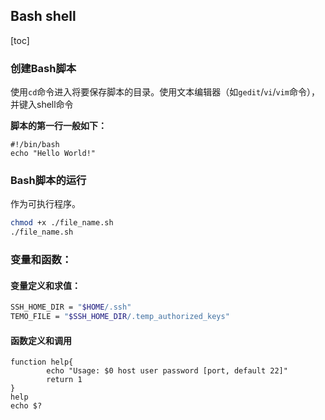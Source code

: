 ## Bash shell

[toc]

### 创建Bash脚本

使用`cd`命令进入将要保存脚本的目录。使用文本编辑器（如`gedit`/`vi`/`vim`命令），并键入shell命令

**脚本的第一行一般如下：**

```shell
#!/bin/bash
echo "Hello World!"
```



### Bash脚本的运行

作为可执行程序。

```sh
chmod +x ./file_name.sh
./file_name.sh
```



### 变量和函数：

#### 变量定义和求值：

```sh
SSH_HOME_DIR = "$HOME/.ssh"
TEMO_FILE = "$SSH_HOME_DIR/.temp_authorized_keys"
```



#### 函数定义和调用

```shell
function help{
		echo "Usage: $0 host user password [port, default 22]"
		return 1
}
help 
echo $?
```





